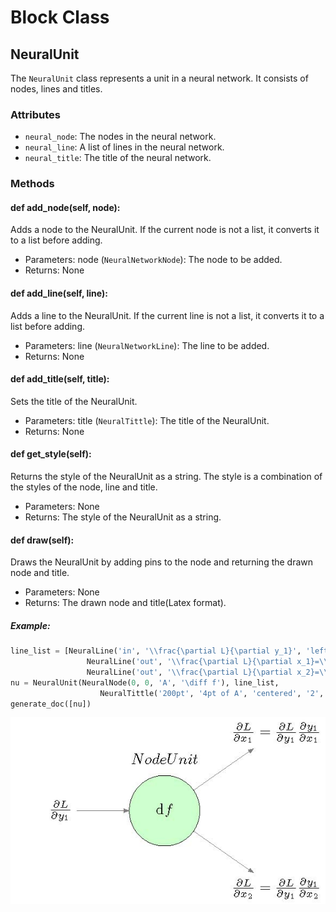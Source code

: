 # Block Class

## NeuralUnit

The `NeuralUnit` class represents a unit in a neural network. It consists of nodes, lines and titles.

### Attributes
- `neural_node`: The nodes in the neural network.
- `neural_line`: A list of lines in the neural network.
- `neural_title`: The title of the neural network.

### Methods

#### def add_node(self, node):
Adds a node to the NeuralUnit. If the current node is not a list, it converts it to a list before adding.
- Parameters: node (`NeuralNetworkNode`): The node to be added.
- Returns: None

#### def add_line(self, line):
Adds a line to the NeuralUnit. If the current line is not a list, it converts it to a list before adding.
- Parameters: line (`NeuralNetworkLine`): The line to be added.
- Returns: None

#### def add_title(self, title):
Sets the title of the NeuralUnit.
- Parameters: title (`NeuralTittle`): The title of the NeuralUnit.
- Returns: None

#### def get_style(self):
 Returns the style of the NeuralUnit as a string. The style is a combination of the styles of the node, line and title.
- Parameters: None
- Returns: The style of the NeuralUnit as a string.

#### def draw(self):
Draws the NeuralUnit by adding pins to the node and returning the drawn node and title.
- Parameters: None
- Returns: The drawn node and title(Latex format).

##### Example:
```python
line_list = [NeuralLine('in', '\\frac{\partial L}{\partial y_1}', 'left', '35pt'),
                 NeuralLine('out', '\\frac{\partial L}{\partial x_1}=\\frac{\partial L}{\partial y_1}\\frac{\partial y_1}{\partial x_1}','above right', '35pt'),
                 NeuralLine('out', '\\frac{\partial L}{\partial x_2}=\\frac{\partial L}{\partial y_1}\\frac{\partial y_1}{\partial x_2}', 'below right', '35pt')]
nu = NeuralUnit(NeuralNode(0, 0, 'A', '\diff f'), line_list,
                    NeuralTittle('200pt', '4pt of A', 'centered', '2', 'Node Unit'))
generate_doc([nu])
```
![neural_unit_example](../fig/neuralunit_example.jpg)
